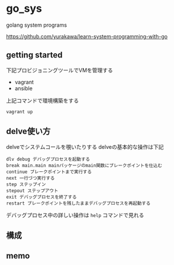 # go_sys

golang system programs

https://github.com/yurakawa/learn-system-programming-with-go

## getting started

下記プロビジョニングツールでVMを管理する

- vagrant
- ansible

上記コマンドで環境構築をする

```
vagrant up
```

## delve使い方

delveでシステムコールを覗いたりする
delveの基本的な操作は下記

```
dlv debug デバッグプロセスを起動する
break main.main mainパッケージのmain関数にブレークポイントを仕込む
continue ブレークポイントまで実行する
next 一行づつ実行する
step ステップイン
stepout ステップアウト
exit デバッグプロセスを終了する
restart ブレークポイントを残したままデバッグプロセスを再起動する
```

デバッグプロセス中の詳しい操作は `help` コマンドで見れる

## 構成


## memo

